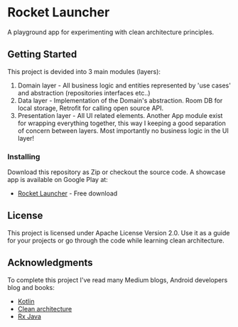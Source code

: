 # Rocket Launcher

A playground app for experimenting with clean architecture principles.  

## Getting Started

This project is devided into 3 main modules (layers):
1. Domain layer - All business logic and entities represented by 'use cases' and abstraction (repositories interfaces etc..)
2. Data layer - Implementation of the Domain's abstraction. Room DB for local storage, Retrofit for calling open source API.
3. Presentation layer - All UI related elements.
Another App module exist for wrapping everything together, this way I keeping a good separation of concern between layers. Most importantly no business logic in the UI layer!

### Installing

Download this repository as Zip or checkout the source code.
A showcase app is available on Google Play at:
* [Rocket Launcher](https://play.google.com/store/apps/details?id=ronybrosh.rocketlauncher.app) - Free download

## License

This project is licensed under Apache License Version 2.0.
Use it as a guide for your projects or go through the code while learning clean architecture.

## Acknowledgments

To complete this project I've read many Medium blogs, Android developers blog and books:
* [Kotlin](https://www.amazon.co.uk/Kotlin-Action-Dmitry-Jemerov/dp/1617293296/ref=sr_1_1?keywords=kotlin+in+action&qid=1564334367&s=books&sr=1-1) 
* [Clean architecture](https://www.amazon.co.uk/Clean-Architecture-Craftsmans-Software-Structure/dp/0134494164)
* [Rx Java](https://www.amazon.co.uk/Learning-RxJava-Concurrent-responsive-applications/dp/1787120422/ref=sr_1_2?keywords=rxjava+book&qid=1564334222&s=books&sr=1-2)
